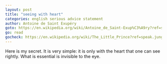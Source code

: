 ```yaml
---
layout: post
title: "seeing with heart"
categories: english serious advice statement
author: Antoine de Saint Exupéry
goto: https://en.wikipedia.org/wiki/Antoine_de_Saint-Exup%C3%A9ry?ref=speak.junglestar.org
go: read
gocheck: https://en.wikipedia.org/wiki/The_Little_Prince?ref=speak.junglestar.org
---
```

Here is my secret. It is very simple: it is only with the heart that one can see rightly. What is essential is invisible to the eye.
